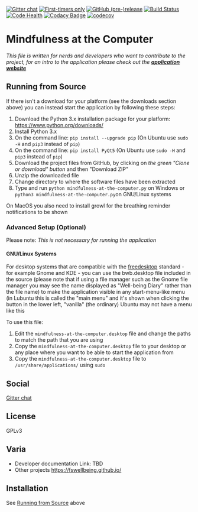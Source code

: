 [![Gitter chat](https://badges.gitter.im/gitterHQ/gitter.png)](https://gitter.im/mindfulness-at-the-computer/Lobby)
[![First-timers only](https://img.shields.io/badge/first--timers--only-friendly-blue.svg)](http://www.firsttimersonly.com/)
[![GitHub (pre-)release](https://img.shields.io/github/release/SunyataZero/mindfulness-at-the-computer/all.svg)](https://github.com/SunyataZero/mindfulness-at-the-computer/releases/latest)
[![Build Status](https://travis-ci.org/SunyataZero/mindfulness-at-the-computer.svg?branch=master)](https://travis-ci.org/SunyataZero/mindfulness-at-the-computer)
[![Code Health](https://landscape.io/github/SunyataZero/mindfulness-at-the-computer/master/landscape.svg?style=flat)](https://landscape.io/github/SunyataZero/mindfulness-at-the-computer/master)
[![Codacy Badge](https://api.codacy.com/project/badge/Grade/799f63cfa9254d4b9c3b1f93eebac994)](https://www.codacy.com/app/SunyataZero/mindfulness-at-the-computer?utm_source=github.com&amp;utm_medium=referral&amp;utm_content=SunyataZero/mindfulness-at-the-computer&amp;utm_campaign=Badge_Grade)
[![codecov](https://codecov.io/gh/SunyataZero/mindfulness-at-the-computer/branch/master/graph/badge.svg)](https://codecov.io/gh/SunyataZero/mindfulness-at-the-computer)

# Mindfulness at the Computer

*This file is written for nerds and developers who want to contribute to the project, for an intro to the application please check out the [**application website**](https://sunyatazero.github.io/mindfulness-at-the-computer/)*

<!-- TBD: If you are a user you can find the user guide here -->

## Running from Source

If there isn't a download for your platform (see the downloads section above) you can instead start the application by following these steps:

1. Download the Python 3.x installation package for your platform: https://www.python.org/downloads/
2. Install Python 3.x
3. On the command line: `pip install --upgrade pip` (On Ubuntu use `sudo -H` and `pip3` instead of `pip`)
4. On the command line: `pip install PyQt5` (On Ubuntu use `sudo -H` and `pip3` instead of `pip`)
5. Download the project files from GitHub, by clicking on *the green "Clone or download" button* and then "Download ZIP"
6. Unzip the downloaded file
7. Change directory to where the software files have been extracted
8. Type and run `python mindfulness-at-the-computer.py` on Windows or `python3 mindfulness-at-the-computer.py`on GNU/Linux systems

On MacOS you also need to install growl for the breathing reminder notifications to be shown


### Advanced Setup (Optional)

Please note: *This is not necessary for running the application*

#### GNU/Linux Systems

For desktop systems that are compatible with the [freedesktop](https://www.freedesktop.org/) standard - for example Gnome and KDE - you can use the bwb.desktop file included in the source (please note that if using a file manager such as the Gnome file manager you may see the name displayed as "Well-being Diary" rather than the file name) to make the application visible in any start-menu-like menu (in Lubuntu this is called the "main menu" and it's shown when clicking the button in the lower left, "vanilla" (the ordinary) Ubuntu may not have a menu like this

To use this file:

1. Edit the `mindfulness-at-the-computer.desktop` file and change the paths to match the path that you are using
2. Copy the `mindfulness-at-the-computer.desktop` file to your desktop or any place where you want to be able to start the application from
3. Copy the `mindfulness-at-the-computer.desktop` file to `/usr/share/applications/` using `sudo`

## Social

[Gitter chat](https://gitter.im/mindfulness-at-the-computer/Lobby)

## License

GPLv3

## Varia

* Developer documentation Link: TBD
* Other projects https://fswellbeing.github.io/

## Installation

See [Running from Source](#running-from-source) above

<!--
[![saythanks](https://img.shields.io/badge/say-thanks-98e633.svg)](https://saythanks.io/to/SunyataZero)
[![license-gplv3](https://img.shields.io/badge/license-GPLv3-a42e2b.svg)](https://www.gnu.org/licenses/gpl.html)

Aka: m@c, matc
-->

